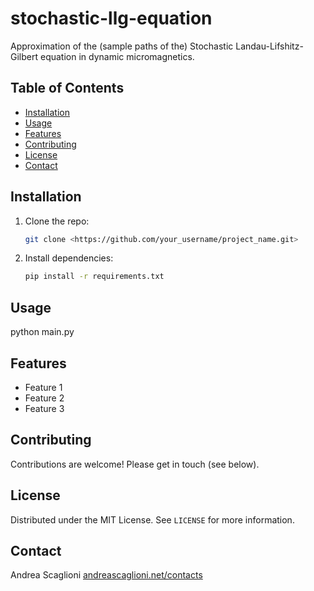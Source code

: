 # stochastic-llg-equation
Approximation of the (sample paths of the) Stochastic Landau-Lifshitz-Gilbert equation in dynamic micromagnetics.

## Table of Contents
- [Installation](#installation)
- [Usage](#usage)
- [Features](#features)
- [Contributing](#contributing)
- [License](#license)
- [Contact](#contact)

## Installation
1. Clone the repo:
   ```sh
   git clone <https://github.com/your_username/project_name.git>
2. Install dependencies:
	 ```sh
	 pip install -r requirements.txt

## Usage
python main.py

## Features
- Feature 1
- Feature 2
- Feature 3

## Contributing
Contributions are welcome! Please get in touch (see below).
## License
Distributed under the MIT License. See `LICENSE` for more information.

## Contact
Andrea Scaglioni [andreascaglioni.net/contacts](https://andreascaglioni.net/contacts/)
